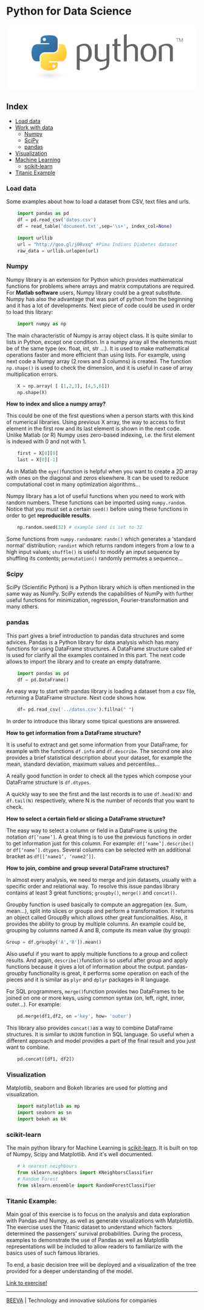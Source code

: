 # Python for Data Science

![alt text](static/python-logo.png "Python")

## Index
  * [Load data](#load_data)
  * [Work with data](#work_data)
    * [Numpy](#numpy)
    * [SciPy](#scipy)
    * [pandas](#pandas)
  * [Visualization](#visualization)
  * [Machine Learning](machine_learning)
    * [scikit-learn](#scikit-learn)
  * [Titanic Example](#titanic_example)


### Load data

Some examples about how to load a dataset from CSV, text files and urls.

````python
    import pandas as pd
    df = pd.read_csv('datos.csv')
    df = read_table('document.txt',sep='\s+', index_col=None)
````

````python
    import urllib
    url = "http://goo.gl/j0Rvxq" #Pima Indians Diabetes dataset 
    raw_data = urllib.urlopen(url)
````


### Numpy

Numpy library is an extension for Python which provides mathematical functions for problems where arrays and matrix computations are required. For **Matlab software** users, Numpy library could be a great substitute. Numpy has also the advantage that was part of python from the beginning and it has a lot of developments. Next piece of code could be used in order to load this library:

````python
    import numpy as np
````
The main characteristic of Numpy is array object class. It is quite similar to lists in Python, except one condition. In a numpy array all the elements must be of the same type (ex. float, int, str ...). It is used to make mathematical operations faster and more efficient than using lists.
For example, using next code a Numpy array (2 rows and 3 columns) is created. The function `np.shape()` is used to check the dimension, and it is useful in case of array multiplication errors. 

````python
    X = np.array( [ [1,2,3], [4,5,6]]) 
    np.shape(X)
````
**How to index and slice a numpy array?**

This could be one of the first questions when a person starts with this kind of numerical libraries. Using previous X array, the way to access to first element in the first row and its last element is shown in the next code. Unlike Matlab (or R) Numpy uses zero-based indexing, i.e. the first element is indexed with 0 and not with 1.

````python
    first = X[0][0]
    last = X[0][-1]
````
As in Matlab the `eye()`function is helpful when you want to create a 2D array with ones on the diagonal and zeros elsewhere. It can be used to reduce computational cost in many optimization algorithms...

Numpy library has a lot of useful functions when you need to work with random numbers. These functions can be imported using `numpy.random`. Notice that you must set a certain `seed()` before using these functions in order to get **reproducible results**. 
````python
    np.random.seed(32) # example seed is set to 32
````    
Some functions from `numpy.random`are: `randn()` which generates a 'standard normal' distribution; `randint` which returns random integers from a low to a high input values; `shuffle()`	is useful to modify an input sequence by shuffling its contents; `permutation()` randomly permutes a sequence...


### Scipy
SciPy (Scientific Python) is a Python library which is often mentioned in the same way as NumPy. SciPy extends the capabilities of NumPy with further useful functions for minimization, regression, Fourier-transformation and many others.


### pandas
This part gives a brief introduction to pandas data structures and some advices. Pandas is a Python library for data analysis which has many functions for using DataFrame structures. A DataFrame structure called `df` is used for clarify all the examples contained in this part. The next code allows to import the library and to create an empty dataframe.

````python
    import pandas as pd
    df = pd.DataFrame()
````

An easy way to start with pandas library is loading a dataset from a csv file, returning a DataFrame structure. Next code shows how.

````python
    df= pd.read_csv('../datos.csv').fillna(" ")
````

In order to introduce this library some tipical questions are answered. 

**How to get information from a DataFrame structure?**

It is useful to extract and get some information from your DataFrame, for example with the functions `df.info` and `df.describe`. The second one also provides a brief statistical description about your dataset, for example the mean, standard deviation, maximum values and percentiles…

A really good function in order to check all the types which compose your DataFrame structure is `df.dtypes`.

A quickly way to see the first and the last records is to use `df.head(N)` and `df.tail(N)` respectively, where N is the number of records that you want to check.

**How to select a certain field or slicing a DataFrame structure?**

The easy way to select a column or field in a DataFrame is using the notation `df[‘name’]`. A great thing is to use the previous functions in order to get information just for this column. For example: `df[‘name’].describe()` or `df[‘name’].dtypes`. Several columns can be selected with an additional bracket as `df[[‘name1’, ‘name2’]]`.

**How to join, combine and group several DataFrame structures?**

In almost every analysis, we need to merge and join datasets, usually with a specific order and relational way. To resolve this issue pandas library contains at least 3 great functions; `groupby()`, `merge()` and `concat()`.

Groupby function is used basically to compute an aggregation (ex. Sum, mean…), split into slices or groups and perform a transformation. It returns an object called GroupBy which allows other great funcionalities. Also, it provides the ability to group by multiple columns. An example could be, grouping by columns named A and B, compute its mean value (by group): 

````python
Group = df.groupby('A','B']).mean()
````
Also useful if you want to apply multiple functions to a group and collect results. And again, `describe()`function is so useful after group and apply functions because it gives a lot of information about the output. pandas-groupby functionality is great, it performs some operation on each of the pieces and it is similar as `plyr` and `dplyr` packages in R language. 

For SQL programmers, `merge()`function provides two DataFrames to be joined on one or more keys, using common syntax (on, left, right, inner, outer...). For example:   

````python
    pd.merge(df1,df2, on ='key', how= 'outer')
````

This library also provides `concat()`as a way to combine DataFrame structures. It is similar to `UNION` function in SQL language. So useful when a different approach and model provides a part of the final result and you just want to combine. 

````python
    pd.concat([df1, df2])
````

### Visualization
Matplotlib, seaborn and Bokeh libraries are used for plotting and visualization.
````python
    import matplotlib as mp
    import seaborn as sn
    import bokeh as bk
````

### scikit-learn
The main python library for Machine Learning is [scikit-learn](http://scikit-learn.org/). It is built on top of Numpy, Scipy and Matplotlib. And it's well documented.
````python
    # k nearest neighbours
    from sklearn.neighbors import KNeighborsClassifier
    # Random Forest
    from sklearn.ensemble import RandomForestClassifier
````

### Titanic Example:
Main goal of this exercise is to focus on the analysis and data exploration with Pandas and Numpy, as well as generate visualizations with Matplotlib.
The exercise uses the Titanic dataset to understand which factors determined the passengers' survival probabilities. During the process, examples to demonstrate the use of Pandas as well as Matplotlib representations will be included to allow readers to familiarize with the basics uses of such famous libraries. 

To end, a basic decision tree will be deployed and a visualization of the tree provided for a deeper understanding of the model. 

[Link to exercise!](https://github.com/beeva-rafaelcastillo/beeva-best-practices/blob/master/analytics/python/Ejercicio_practico_Titanic.ipynb)

___

[BEEVA](https://www.beeva.com) | Technology and innovative solutions for companies
